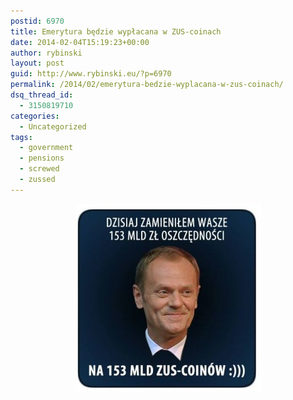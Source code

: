 ```yaml
---
postid: 6970
title: Emerytura będzie wypłacana w ZUS-coinach
date: 2014-02-04T15:19:23+00:00
author: rybinski
layout: post
guid: http://www.rybinski.eu/?p=6970
permalink: /2014/02/emerytura-bedzie-wyplacana-w-zus-coinach/
dsq_thread_id:
  - 3150819710
categories:
  - Uncategorized
tags:
  - government
  - pensions
  - screwed
  - zussed
---
```

<p style="text-align: center;">
  <a href="/uploads/2014/02/zuscoiny.jpg"><img class="size-medium wp-image-6971 aligncenter" title="zuscoiny" src="/uploads/2014/02/zuscoiny-297x300.jpg" alt="" width="297" height="300" /></a>
</p>

